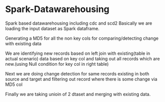 # Spark-Datawarehousing
Spark based datawarehousing including cdc and scd2
Basically we are loading the input dataset as Spark dataframe.

Generating a MD5 for all the non key cols for comparing/detecting change with existing data

We are identifying new records based on left join with existing(table in actual scenario) data based on key col and taking out all records
which are new.(using Null condition for key col in right table)

Next we are doing change detection for same records existing in both source and target and filtering out record where there is some change via MD5 col

Finally we are taking unioin of 2 dtaset and merging with existing data.


